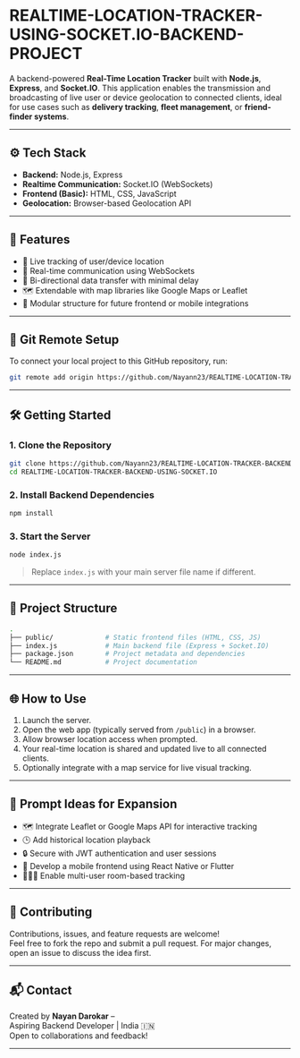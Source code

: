 # REALTIME-LOCATION-TRACKER-USING-SOCKET.IO-BACKEND-PROJECT

A backend-powered **Real-Time Location Tracker** built with **Node.js**, **Express**, and **Socket.IO**. This application enables the transmission and broadcasting of live user or device geolocation to connected clients, ideal for use cases such as **delivery tracking**, **fleet management**, or **friend-finder systems**.

---

## ⚙️ Tech Stack

- **Backend:** Node.js, Express
- **Realtime Communication:** Socket.IO (WebSockets)
- **Frontend (Basic):** HTML, CSS, JavaScript
- **Geolocation:** Browser-based Geolocation API

---

## 🚀 Features

- 📍 Live tracking of user/device location  
- 🔁 Real-time communication using WebSockets  
- 📡 Bi-directional data transfer with minimal delay  
- 🗺️ Extendable with map libraries like Google Maps or Leaflet  
- 🧩 Modular structure for future frontend or mobile integrations  

---

## 🔗 Git Remote Setup

To connect your local project to this GitHub repository, run:

```bash
git remote add origin https://github.com/Nayann23/REALTIME-LOCATION-TRACKER-USING-SOCKET.IO-BACKEND-PROJECT.git
```

---

## 🛠️ Getting Started

### 1. Clone the Repository

```bash
git clone https://github.com/Nayann23/REALTIME-LOCATION-TRACKER-BACKEND-USING-SOCKET.IO.git
cd REALTIME-LOCATION-TRACKER-BACKEND-USING-SOCKET.IO
```

### 2. Install Backend Dependencies

```bash
npm install
```

### 3. Start the Server

```bash
node index.js
```

> Replace `index.js` with your main server file name if different.

---

## 📁 Project Structure

```bash
.
├── public/             # Static frontend files (HTML, CSS, JS)
├── index.js            # Main backend file (Express + Socket.IO)
├── package.json        # Project metadata and dependencies
└── README.md           # Project documentation
```

---

## 🌐 How to Use

1. Launch the server.
2. Open the web app (typically served from `/public`) in a browser.
3. Allow browser location access when prompted.
4. Your real-time location is shared and updated live to all connected clients.
5. Optionally integrate with a map service for live visual tracking.

---

## 🧠 Prompt Ideas for Expansion

- 🗺️ Integrate Leaflet or Google Maps API for interactive tracking
- 🕒 Add historical location playback
- 🔒 Secure with JWT authentication and user sessions
- 📱 Develop a mobile frontend using React Native or Flutter
- 🧑‍🤝‍🧑 Enable multi-user room-based tracking

---

## 🤝 Contributing

Contributions, issues, and feature requests are welcome!  
Feel free to fork the repo and submit a pull request. For major changes, open an issue to discuss the idea first.

---

## 📬 Contact

Created by **Nayan Darokar** –  
Aspiring Backend Developer | India 🇮🇳  
Open to collaborations and feedback!

---
